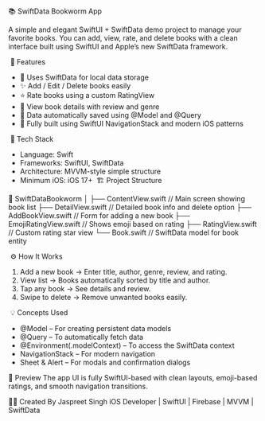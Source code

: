 📚 SwiftData Bookworm App

A simple and elegant SwiftUI + SwiftData demo project to manage your favorite books. You can add, view, rate, and delete books with a clean interface built using SwiftUI and Apple’s new SwiftData framework.

 🚀 Features
* 🧠 Uses SwiftData for local data storage
* ✨ Add / Edit / Delete books easily
* ⭐ Rate books using a custom RatingView
* 📖 View book details with review and genre
* 💾 Data automatically saved using @Model and @Query
* 📱 Fully built using SwiftUI NavigationStack and modern iOS patterns
  
 🧩 Tech Stack
* Language: Swift
* Frameworks: SwiftUI, SwiftData
* Architecture: MVVM-style simple structure
* Minimum iOS: iOS 17+
 🏗️ Project Structure

📁 SwiftDataBookworm
│
├── ContentView.swift          // Main screen showing book list
├── DetailView.swift           // Detailed book info and delete option
├── AddBookView.swift          // Form for adding a new book
├── EmojiRatingView.swift      // Shows emoji based on rating
├── RatingView.swift           // Custom rating star view
└── Book.swift                 // SwiftData model for book entity

 ⚙️ How It Works
1. Add a new book → Enter title, author, genre, review, and rating.
2. View list → Books automatically sorted by title and author.
3. Tap any book → See details and review.
4. Swipe to delete → Remove unwanted books easily.
   
 💡 Concepts Used
* @Model – For creating persistent data models
* @Query – To automatically fetch data
* @Environment(\.modelContext) – To access the SwiftData context
* NavigationStack – For modern navigation
* Sheet & Alert – For modals and confirmation dialogs

📸 Preview
The app UI is fully SwiftUI-based with clean layouts, emoji-based ratings, and smooth navigation transitions.

🧑‍💻 Created By
Jaspreet Singh iOS Developer | SwiftUI | Firebase | MVVM | SwiftData
